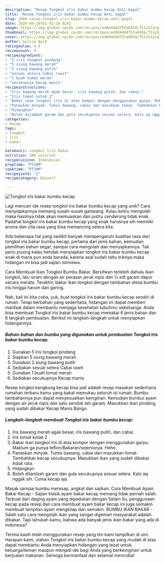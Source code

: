 ```yaml
---
description: "Resep Tongkol iris bakar bumbu kecap Anti Gagal"
title: "Resep Tongkol iris bakar bumbu kecap Anti Gagal"
slug: 1086-resep-tongkol-iris-bakar-bumbu-kecap-anti-gagal
date: 2020-09-29T01:42:14.824Z
image: https://img-global.cpcdn.com/recipes/e40d444d75fa6934/751x532cq70/tongkol-iris-bakar-bumbu-kecap-foto-resep-utama.jpg
thumbnail: https://img-global.cpcdn.com/recipes/e40d444d75fa6934/751x532cq70/tongkol-iris-bakar-bumbu-kecap-foto-resep-utama.jpg
cover: https://img-global.cpcdn.com/recipes/e40d444d75fa6934/751x532cq70/tongkol-iris-bakar-bumbu-kecap-foto-resep-utama.jpg
author: Sylvia Byrd
ratingvalue: 4.5
reviewcount: 9
recipeingredient:
- "5 iris tongkol pindang"
- "5 siung bawang merah"
- "2 siung bawang putih"
- "sesuai selera Cabai rawit"
- "1 buah tomat merah"
- "secukupnya Kecap manis"
recipeinstructions:
- "Iris bawang merah agak besar, iris bawang putih, dan cabai."
- "Iris tomat kotak 2"
- "Bakar ikan tongkol iris di atas kompor dengan menggunakan garpu. Maklum ga punya teflon/Bakaran/sejenisnya. Hehe."
- "Panaskan minyak. Tumis bawang, cabai dan masukkan tomat. Tambahkan kecap secukupnya. Masukkan ikan yang sudah dibakar. Aduk rata."
- "Hidangkan"
- "Boleh ditambah garam dan gula secukupnya sesuai selera. Kalo aq nggak sih. Cuma kecap aja."
categories:
- Resep
tags:
- tongkol
- iris
- bakar

katakunci: tongkol iris bakar 
nutrition: 300 calories
recipecuisine: Indonesian
preptime: "PT20M"
cooktime: "PT38M"
recipeyield: "2"
recipecategory: Dessert

---
```



![Tongkol iris bakar bumbu kecap](https://img-global.cpcdn.com/recipes/e40d444d75fa6934/751x532cq70/tongkol-iris-bakar-bumbu-kecap-foto-resep-utama.jpg)

Lagi mencari ide resep tongkol iris bakar bumbu kecap yang unik? Cara menyiapkannya memang susah-susah gampang. Kalau keliru mengolah maka hasilnya tidak akan memuaskan dan justru cenderung tidak enak. Padahal tongkol iris bakar bumbu kecap yang enak harusnya sih memiliki aroma dan cita rasa yang bisa memancing selera kita.

Ada beberapa hal yang sedikit banyak mempengaruhi kualitas rasa dari tongkol iris bakar bumbu kecap, pertama dari jenis bahan, kemudian pemilihan bahan segar, sampai cara mengolah dan menyajikannya. Tak perlu pusing kalau hendak menyiapkan tongkol iris bakar bumbu kecap enak di mana pun anda berada, karena asal sudah tahu triknya maka hidangan ini bisa jadi sajian istimewa.

Cara Membuat Ikan Tongkol Bumbu Bakar. Bersihkan terlebih dahulu ikan tongkol, lalu siram dengan air perasan jeruk nipis dan ½ sdt garam dapur secara merata. Terakhir, bakar ikan tongkol dengan tambahan olesa bumbu iris hingga harum dan garing.


Nah, kali ini kita coba, yuk, buat tongkol iris bakar bumbu kecap sendiri di rumah. Tetap berbahan yang sederhana, hidangan ini dapat memberi manfaat dalam membantu menjaga kesehatan tubuhmu sekeluarga. Anda bisa membuat Tongkol iris bakar bumbu kecap memakai 6 jenis bahan dan 6 langkah pembuatan. Berikut ini langkah-langkah untuk menyiapkan hidangannya.

<!--inarticleads1-->

##### Bahan-bahan dan bumbu yang digunakan untuk pembuatan Tongkol iris bakar bumbu kecap:

1. Gunakan 5 iris tongkol pindang
1. Siapkan 5 siung bawang merah
1. Gunakan 2 siung bawang putih
1. Sediakan sesuai selera Cabai rawit
1. Gunakan 1 buah tomat merah
1. Sediakan secukupnya Kecap manis


Resep tongkol kangkung kecap bisa jadi adalah resep masakan sederhana rumahan terbaru kamu yang bakal memukau seluruh isi rumah. Bumbu tambahannya pun dapat menyesuaikan keinginan. Kemudian bumbui ayam dengan air jeruk nipis dan satu sendok teh garam. Masukkan ikan pindang yang sudah dibakar Kecap Manis Bango. 

<!--inarticleads2-->

##### Langkah-langkah membuat Tongkol iris bakar bumbu kecap:

1. Iris bawang merah agak besar, iris bawang putih, dan cabai.
1. Iris tomat kotak 2
1. Bakar ikan tongkol iris di atas kompor dengan menggunakan garpu. Maklum ga punya teflon/Bakaran/sejenisnya. Hehe.
1. Panaskan minyak. Tumis bawang, cabai dan masukkan tomat. Tambahkan kecap secukupnya. Masukkan ikan yang sudah dibakar. Aduk rata.
1. Hidangkan
1. Boleh ditambah garam dan gula secukupnya sesuai selera. Kalo aq nggak sih. Cuma kecap aja.


Masak sampai bumbu meresap, angkat dan sajikan. Cara Membuat Ayam Bakar Kecap - Sajian klasik ayam bakar kecap memang tidak pernah salah. Terbuat dari daging ayam yang dipadukan dengan Selain itu, penggunaan kecap pada resep dan cara membuat ayam bakar kecap ini juga semakin membuat tampilan ayam mengkilap dan semakin. BUMBU IKAN BAKAR - Salah satu cara mengolah ikan yang sangat digemari masyarakat adalah dibakar. Tapi tahukah kamu, bahwa ada banyak jenis ikan bakar yang ada di Indonesia? 

Terima kasih telah menggunakan resep yang tim kami tampilkan di sini. Harapan kami, olahan Tongkol iris bakar bumbu kecap yang mudah di atas dapat membantu Anda menyiapkan hidangan yang lezat untuk keluarga/teman maupun menjadi ide bagi Anda yang berkeinginan untuk berjualan makanan. Semoga bermanfaat dan selamat mencoba!
